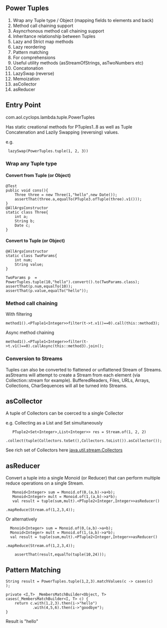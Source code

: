 ## Power Tuples

1. Wrap any Tuple type / Object (mapping fields to elements and back)
2. Method call chaining support
3. Asyncrhonous method call chaining support
4. Inheritance relationship between Tuples
5. Lazy and Strict map methods
6. Lazy reordering
7. Pattern matching
8. For comprehensions
9. Useful utility methods (asStreamOfStrings, asTwoNumbers etc)
10. Concatonation
11. LazySwap (reverse)
12. Memoization
13. asCollector
14. asReducer

## Entry Point

com.aol.cyclops.lambda.tuple.PowerTuples 

Has static creational methods for PTuples1..8 as well as Tuple Concatenation and Lazily Swapping (reversing) values.

e.g.

	 lazySwap(PowerTuples.tuple(1, 2, 3))

### Wrap any Tuple type

#### Convert from Tuple (or Object)

    @Test
	public void cons(){
		Three three = new Three(1,"hello",new Date());
		assertThat(three.a,equalTo(PTuple3.ofTuple(three).v1()));
	}
	@AllArgsConstructor
	static class Three{
		int a;
		String b;
		Date c;
	}

#### Convert to Tuple (or Object)

    @AllArgsConstructor
	static class TwoParams{
		int num;
		String value;
	}
	
    TwoParams p  = PowerTuples.tuple(10,"hello").convert().to(TwoParams.class);
	assertThat(p.num,equalTo(10));
	assertThat(p.value,equalTo("hello"));

### Method call chaining

With filtering

    method1().<PTuple1<Integer>>filter(t->t.v1()==0).call(this::method3);
    

Async method chaining

	method1().<PTuple1<Integer>>filter(t->t.v1()==0).callAsync(this::method3).join();
	
### Conversion to Streams

Tuples can also be converted to flattened or unflattened Stream of Streams. asStreams will attempt to create a Stream from each element (via Collection::stream for example). BufferedReaders, Files, URLs, Arrays, Collections, CharSequences will all be turned into Streams.

## asCollector

A tuple of Collectors can be coerced to a single Collector

e.g. Collecting as a List and Set simultaneously

       PTuple2<Set<Integer>,List<Integer>> res = Stream.of(1, 2, 2)
                       .collect(tuple(Collectors.toSet(),Collectors.toList()).asCollector());

See rich set of Collectors here [java.util.stream.Collectors](https://docs.oracle.com/javase/8/docs/api/java/util/stream/Collectors.html)

## asReducer

Convert a tuple into a single Monoid (or Reducer) that can perform multiple reduce operations on a single Stream.


       Monoid<Integer> sum = Monoid.of(0,(a,b)->a+b);
	   Monoid<Integer> mult = Monoid.of(1,(a,b)->a*b);
	   val result = tuple(sum,mult).<PTuple2<Integer,Integer>>asReducer()
											.mapReduce(Stream.of(1,2,3,4)); 



Or alternatively


      Monoid<Integer> sum = Monoid.of(0,(a,b)->a+b);
	  Monoid<Integer> mult = Monoid.of(1,(a,b)->a*b);
	  val result = tuple(sum,mult).<PTuple2<Integer,Integer>>asReducer()
											.mapReduce(Stream.of(1,2,3,4)); 
		 
		assertThat(result,equalTo(tuple(10,24)));
		
## Pattern Matching


	String result = PowerTuples.tuple(1,2,3).matchValues(c -> cases(c)   );

	private <I,T> _MembersMatchBuilder<Object, T> cases(_MembersMatchBuilder<I, T> c) {
		return c.with(1,2,3).then(i->"hello")
				.with(4,5,6).then(i->"goodbye");
	}
	
Result is "hello"
      